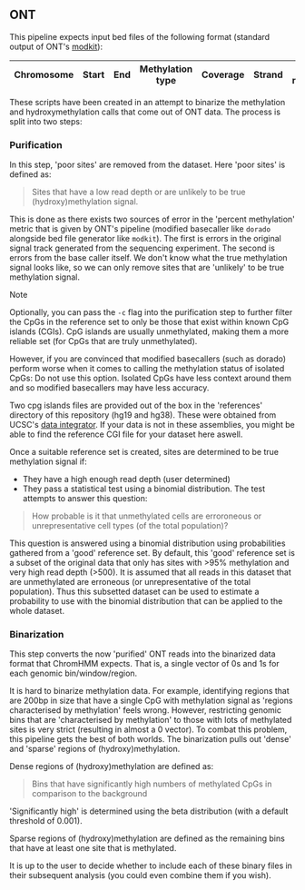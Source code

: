 ## ONT

This pipeline expects input bed files of the following format (standard output
of ONT's [modkit](https://github.com/nanoporetech/modkit)):

|Chromosome|Start|End|Methylation type|Coverage|Strand|Percent methylation|
|----------|-----|---|----------------|--------|------|-------------------|

These scripts have been created in an attempt to binarize the methylation and
hydroxymethylation calls that come out of ONT data. The process is split into
two steps:

### Purification 

In this step, 'poor sites' are removed from the dataset. Here 'poor sites' is 
defined as: 

> Sites that have a low read depth or are unlikely to be true 
(hydroxy)methylation signal.

This is done as there exists two sources of error in the 'percent methylation'
metric that is given by ONT's pipeline (modified basecaller like `dorado` 
alongside bed file generator like `modkit`). The first is errors in the 
original signal track generated from the sequencing experiment. The second is
errors from the base caller itself. We don't know what the true methylation
signal looks like, so we can only remove sites that are 'unlikely' to be true
methylation signal. 

> [!NOTE]
> Optionally, you can pass the `-c` flag into the purification step to further
> filter the CpGs in the reference set to only be those that exist within
> known CpG islands (CGIs). CpG islands are usually unmethylated, making them
> a more reliable set (for CpGs that are truly unmethylated).
>
> However, if you are convinced that modified basecallers (such as dorado)
> perform worse when it comes to calling the methylation status of isolated
> CpGs: Do not use this option. Isolated CpGs have less context around them
> and so modified basecallers may have less accuracy.
>
> Two cpg islands files are provided out of the box in the 'references'
> directory of this repository (hg19 and hg38). These were obtained from
> UCSC's [data integrator](https://genome.ucsc.edu/cgi-bin/hgIntegrator).
> If your data is not in these assemblies, you might be able to find the
> reference CGI file for your dataset here aswell.

Once a suitable reference set is created, sites are determined to be true 
methylation signal if:
- They have a high enough read depth (user determined) 
- They pass a statistical test using a binomial distribution. The test 
attempts to answer this question:

> How probable is it that unmethylated cells are erroroneous or 
unrepresentative cell types (of the total population)?

This question is answered using a binomial distribution using probabilities 
gathered from a 'good' reference set. By default, this 'good' reference set is
a subset of the original data that only has sites with >95% methylation and
very high read depth (>500). It is assumed that all reads in this dataset that
are unmethylated are erroneous (or unrepresentative of the total population).
Thus this subsetted dataset can be used to estimate a probability to use with
the binomial distribution that can be applied to the whole dataset.

### Binarization

This step converts the now 'purified' ONT reads into the binarized data format
that ChromHMM expects. That is, a single vector of 0s and 1s for each genomic
bin/window/region.

It is hard to binarize methylation data. For example, identifying regions that are 200bp in
size that have a single CpG with methylation signal as 'regions characterised
by methylation' feels wrong. However, restricting genomic bins that are 
'characterised by methylation' to those with lots of methylated sites is very
strict (resulting in almost a 0 vector). To combat this problem, this pipeline
gets the best of both worlds. The binarization pulls out 'dense' and 'sparse'
regions of (hydroxy)methylation.

Dense regions of (hydroxy)methylation are defined as:

> Bins that have significantly high numbers of methylated CpGs 
in comparison to the background

'Significantly high' is determined using the beta distribution
(with a default threshold of 0.001).

Sparse regions of (hydroxy)methylation are defined as the remaining bins that
have at least one site that is methylated.

It is up to the user to decide whether to include each of these binary files
in their subsequent analysis (you could even combine them if you wish).



